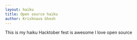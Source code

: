 ```yaml
---
layout: haiku
title: Open source haiku
author: Krishnava Ghosh
---
```


This is my haiku
Hacktober fest is awesome
I love open source 